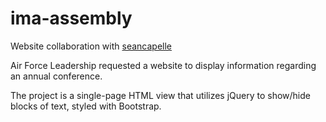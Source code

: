 # ima-assembly
Website collaboration with [seancapelle](https://github.com/seancapelle)

Air Force Leadership requested a website to display information 
regarding an annual conference. 

The project is a single-page HTML view that utilizes
jQuery to show/hide blocks of text, styled with 
Bootstrap.

